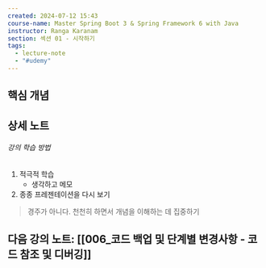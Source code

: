 ```yaml
---
created: 2024-07-12 15:43
course-name: Master Spring Boot 3 & Spring Framework 6 with Java
instructor: Ranga Karanam
section: 섹션 01 - 시작하기
tags:
  - lecture-note
  - "#udemy"
---
```

## 핵심 개념


## 상세 노트
###### 강의 학습 방법
1. 적극적 학습
	- 생각하고 메모
2. 종종 프레젠테이션을 다시 보기 
> 경주가 아니다. 천천히 하면서 개념을 이해하는 데 집중하기

## 다음 강의 노트: [[006_코드 백업 및 단계별 변경사항 - 코드 참조 및 디버깅]]